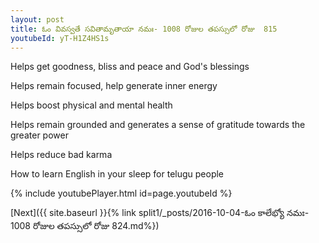 ```yaml
---
layout: post
title: ఓం వివస్వతే సవితామృతాయా నమః- 1008 రోజుల తపస్సులో రోజు  815
youtubeId: yT-H1Z4HS1s
---
```

 
 
Helps get goodness, bliss and peace and God's blessings
 
Helps remain focused, help generate inner energy 
 
Helps boost physical and mental health 
 
Helps remain grounded and generates a sense of gratitude towards the greater power 
 
Helps reduce bad karma
 
How to learn English in your sleep for telugu people
 
 
 
 


{% include youtubePlayer.html id=page.youtubeId %}
 
[Next]({{ site.baseurl }}{% link split1/_posts/2016-10-04-ఓం కాలేభ్యో నమః- 1008 రోజుల తపస్సులో రోజు  824.md%})
 

